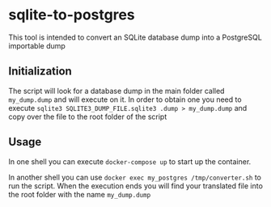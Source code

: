 # sqlite-to-postgres
This tool is intended to convert an SQLite database dump into a PostgreSQL importable dump

## Initialization
The script will look for a database dump in the main folder called `my_dump.dump` and will execute on it.
In order to obtain one you need to execute `sqlite3 SQLITE3_DUMP_FILE.sqlite3 .dump > my_dump.dump` and copy over the file to the root folder of the script

## Usage
In one shell you can execute `docker-compose up` to start up the container.

In another shell you can use `docker exec my_postgres /tmp/converter.sh` to run the script.
When the execution ends you will find your translated file into the root folder with the name `my_dump.dump`